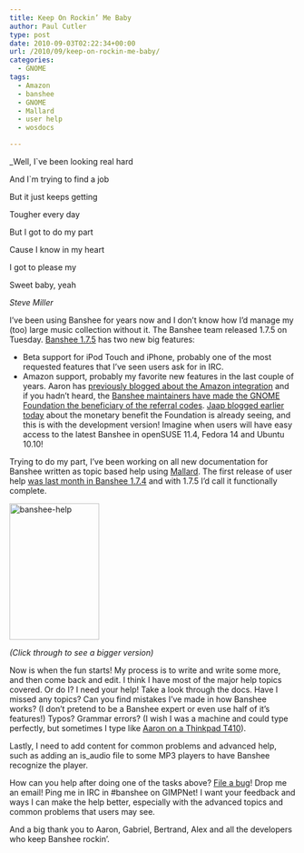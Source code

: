 ```yaml
---
title: Keep On Rockin’ Me Baby
author: Paul Cutler
type: post
date: 2010-09-03T02:22:34+00:00
url: /2010/09/keep-on-rockin-me-baby/
categories:
  - GNOME
tags:
  - Amazon
  - banshee
  - GNOME
  - Mallard
  - user help
  - wosdocs

---
```

_Well, I\`ve been looking real hard
  
And I\`m trying to find a job
  
But it just keeps getting
  
Tougher every day</p> 

But I got to do my part
  
Cause I know in my heart
  
I got to please my
  
Sweet baby, yeah</em>

_Steve Miller_

I&#8217;ve been using Banshee for years now and I don&#8217;t know how I&#8217;d manage my (too) large music collection without it. The Banshee team released 1.7.5 on Tuesday. [Banshee 1.7.5][1] has two new big features:

  * Beta support for iPod Touch and iPhone, probably one of the most requested features that I&#8217;ve seen users ask for in IRC.
  * Amazon support, probably my favorite new features in the last couple of years. Aaron has [previously blogged about the Amazon integration][2] and if you hadn&#8217;t heard, the [Banshee maintainers have made the GNOME Foundation the beneficiary of the referral codes][3]. [Jaap blogged earlier today][4] about the monetary benefit the Foundation is already seeing, and this is with the development version! Imagine when users will have easy access to the latest Banshee in openSUSE 11.4, Fedora 14 and Ubuntu 10.10!

Trying to do my part, I&#8217;ve been working on all new documentation for Banshee written as topic based help using [Mallard][5]. The first release of user help [was last month in Banshee 1.7.4][6] and with 1.7.5 I&#8217;d call it functionally complete.

[<img src="https://i1.wp.com/farm5.static.flickr.com/4150/4953015936_431d474edb_m.jpg?resize=158%2C240" width="158" height="240" alt="banshee-help" data-recalc-dims="1" />][7]

_(Click through to see a bigger version)_

Now is when the fun starts! My process is to write and write some more, and then come back and edit. I think I have most of the major help topics covered. Or do I? I need your help! Take a look through the docs. Have I missed any topics? Can you find mistakes I&#8217;ve made in how Banshee works? (I don&#8217;t pretend to be a Banshee expert or even use half of it&#8217;s features!) Typos? Grammar errors? (I wish I was a machine and could type perfectly, but sometimes I type like [Aaron on a Thinkpad T410][8]). 

Lastly, I need to add content for common problems and advanced help, such as adding an is_audio file to some MP3 players to have Banshee recognize the player. 

How can you help after doing one of the tasks above? [File a bug][9]! Drop me an email! Ping me in IRC in #banshee on GIMPNet! I want your feedback and ways I can make the help better, especially with the advanced topics and common problems that users may see.

And a big thank you to Aaron, Gabriel, Bertrand, Alex and all the developers who keep Banshee rockin&#8217;.

 [1]: http://banshee.fm/download/archives/1.7.5/
 [2]: http://abock.org/2010/07/23/announcing-banshee-1-7-3
 [3]: http://abock.org/2010/08/02/banshee-gnome-amazon-mp3
 [4]: http://jaap.haitsma.org/2010/09/02/gnome-amazon-referral-fees-august-2010/?utm_source=feedburner&utm_medium=feed&utm_campaign=Feed:+BlogOfJaapAHaitsma+(Blog+of+Jaap+A.+Haitsma)
 [5]: http://www.projectmallard.org
 [6]: http://banshee.fm/download/archives/1.7.4/
 [7]: http://www.flickr.com/photos/silwenae/4953015936/ "banshee-help by pcutler, on Flickr"
 [8]: http://paulcutler.org/files/abocklolcat.jpg
 [9]: https://bugzilla.gnome.org/browse.cgi?product=banshee
